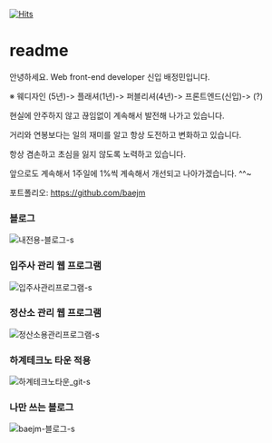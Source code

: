   
  [![Hits](https://hits.seeyoufarm.com/api/count/incr/badge.svg?url=https%3A%2F%2Fgithub.com%2Fgjbae1212%2Fhit-counter)](https://hits.seeyoufarm.com)
  
  

# readme

안녕하세요. Web front-end developer 신입 배정민입니다. <br>

※ 웨디자인 (5년)-> 플래셔(1년)-> 퍼블리셔(4년)-> 프론트엔드(신입)-> (?)

현실에 안주하지 않고 끊임없이 계속해서 발전해 나가고 있습니다.

거리와 연봉보다는 일의 재미를 알고 항상 도전하고 변화하고 있습니다.

항상 겸손하고 초심을 잃지 않도록 노력하고 있습니다.

앞으로도 계속해서 1주일에 1%씩 계속해서 개선되고 나아가겠습니다. ^^~

포트폴리오: https://github.com/baejm

### 블로그
![내전용-블로그-s](https://user-images.githubusercontent.com/35725338/113388867-f26ef680-93c9-11eb-92d7-c50dfd810471.gif)


### 입주사 관리 웹 프로그램
![입주사관리프로그램-s](https://user-images.githubusercontent.com/35725338/113389298-bf793280-93ca-11eb-8fc7-ea5f0418453c.gif)


### 정산소 관리 웹 프로그램
![정산소용관리프로그램-s](https://user-images.githubusercontent.com/35725338/113389512-21399c80-93cb-11eb-8c7d-539b3d731547.gif)


### 하계테크노 타운 적용
![하계테크노타운_git-s](https://user-images.githubusercontent.com/35725338/113389817-9f963e80-93cb-11eb-985e-b8931ec019ff.gif)


### 나만 쓰는 블로그
![baejm-블로그-s](https://user-images.githubusercontent.com/35725338/113388629-8c826f00-93c9-11eb-88eb-479896ab0045.gif)


